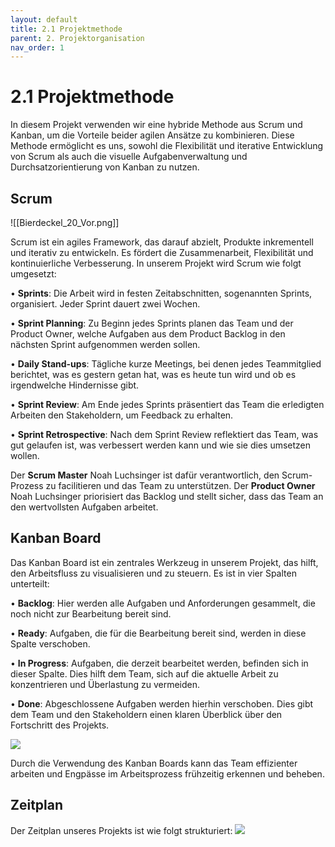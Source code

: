 ```yaml
---
layout: default
title: 2.1 Projektmethode
parent: 2. Projektorganisation
nav_order: 1
---
```


# 2.1 Projektmethode

In diesem Projekt verwenden wir eine hybride Methode aus Scrum und Kanban, um die Vorteile beider agilen Ansätze zu kombinieren. Diese Methode ermöglicht es uns, sowohl die Flexibilität und iterative Entwicklung von Scrum als auch die visuelle Aufgabenverwaltung und Durchsatzorientierung von Kanban zu nutzen.
## Scrum

![[Bierdeckel_20_Vor.png]]

Scrum ist ein agiles Framework, das darauf abzielt, Produkte inkrementell und iterativ zu entwickeln. Es fördert die Zusammenarbeit, Flexibilität und kontinuierliche Verbesserung. In unserem Projekt wird Scrum wie folgt umgesetzt:
  

• **Sprints**: Die Arbeit wird in festen Zeitabschnitten, sogenannten Sprints, organisiert. Jeder Sprint dauert zwei Wochen.

• **Sprint Planning**: Zu Beginn jedes Sprints planen das Team und der Product Owner, welche Aufgaben aus dem Product Backlog in den nächsten Sprint aufgenommen werden sollen.

• **Daily Stand-ups**: Tägliche kurze Meetings, bei denen jedes Teammitglied berichtet, was es gestern getan hat, was es heute tun wird und ob es irgendwelche Hindernisse gibt.

• **Sprint Review**: Am Ende jedes Sprints präsentiert das Team die erledigten Arbeiten den Stakeholdern, um Feedback zu erhalten.

• **Sprint Retrospective**: Nach dem Sprint Review reflektiert das Team, was gut gelaufen ist, was verbessert werden kann und wie sie dies umsetzen wollen.
 

Der **Scrum Master** Noah Luchsinger ist dafür verantwortlich, den Scrum-Prozess zu facilitieren und das Team zu unterstützen. Der **Product Owner** Noah Luchsinger priorisiert das Backlog und stellt sicher, dass das Team an den wertvollsten Aufgaben arbeitet.


## Kanban Board

Das Kanban Board ist ein zentrales Werkzeug in unserem Projekt, das hilft, den Arbeitsfluss zu visualisieren und zu steuern. Es ist in vier Spalten unterteilt:

• **Backlog**: Hier werden alle Aufgaben und Anforderungen gesammelt, die noch nicht zur Bearbeitung bereit sind.

• **Ready**: Aufgaben, die für die Bearbeitung bereit sind, werden in diese Spalte verschoben.

• **In Progress**: Aufgaben, die derzeit bearbeitet werden, befinden sich in dieser Spalte. Dies hilft dem Team, sich auf die aktuelle Arbeit zu konzentrieren und Überlastung zu vermeiden.

• **Done**: Abgeschlossene Aufgaben werden hierhin verschoben. Dies gibt dem Team und den Stakeholdern einen klaren Überblick über den Fortschritt des Projekts.

![](Screenshot%202024-06-23%20at%2012.48.18.png)

Durch die Verwendung des Kanban Boards kann das Team effizienter arbeiten und Engpässe im Arbeitsprozess frühzeitig erkennen und beheben.


## Zeitplan


Der Zeitplan unseres Projekts ist wie folgt strukturiert:
![](Screenshot%202024-06-23%20at%2012.49.56.png)